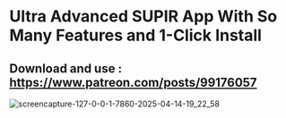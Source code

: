# Ultra Advanced SUPIR App With So Many Features and 1-Click Install

## Download and use : https://www.patreon.com/posts/99176057

![screencapture-127-0-0-1-7860-2025-04-14-19_22_58](https://github.com/user-attachments/assets/19237667-e5ba-42d6-9716-dfa0061a65c0)
